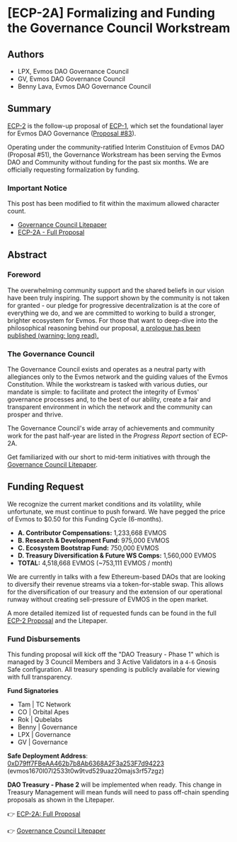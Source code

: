 # [ECP-2A] Formalizing and Funding the Governance Council Workstream

## Authors 

- LPX, Evmos DAO Governance Council
- GV, Evmos DAO Governance Council
- Benny Lava, Evmos DAO Governance Council

## Summary

[ECP-2](https://github.com/EvmosGov/proposals/blob/main/ECP/ECP-2A.md) is the follow-up proposal of [ECP-1](https://github.com/EvmosGov/proposals/blob/main/ECP/ECP-1.md), which set the foundational layer for Evmos DAO Governance ([Proposal #83](https://www.mintscan.io/evmos/proposals/83)).

Operating under the community-ratified Interim Constituion of Evmos DAO (Proposal #51), the Governance Workstream has been serving the Evmos DAO and Community without funding for the past six months. We are officially requesting formalization by funding.

### Important Notice

This post has been modified to fit within the maximum allowed character count. 

- [Governance Council Litepaper](https://evmos.community/litepaper)
- [ECP-2A - Full Proposal](https://github.com/EvmosGov/proposals/blob/main/ECP/ECP-2A.md)

## Abstract

### Foreword

The overwhelming community support and the shared beliefs in our vision have been truly inspiring. The support shown by the community is not taken for granted - our pledge for progressive decentralization is at the core of everything we do, and we are committed to working to build a stronger, brighter ecosystem for Evmos. For those that want to deep-dive into the philosophical reasoning behind our proposal, [a prologue has been published (warning: long read).](https://mirror.xyz/evmosdao.eth/rSZyD_MAO4zkA46lvqi-f9P5YfVBrnMsU3TShBWK-sY)

### The Governance Council 

The Governance Council exists and operates as a neutral party with allegiances only to the Evmos network and the guiding values of the Evmos Constitution. While the workstream is tasked with various duties, our mandate is simple: to facilitate and protect the integrity of Evmos' governance processes and, to the best of our ability, create a fair and transparent environment in which the network and the community can prosper and thrive.

The Governance Council's wide array of achievements and community work for the past half-year are listed in the *Progress Report* section of ECP-2A.

Get familiarized with our short to mid-term initiatives with through the [Governance Council Litepaper](https://evmos.community/litepaper).

## Funding Request

We recognize the current market conditions and its volatility, while unfortunate, we must continue to push forward. We have pegged the price of Evmos to $0.50 for this Funding Cycle (6-months).

- **A. Contributor Compensations:** 1,233,668 EVMOS
- **B. Research & Development Fund:** 975,000 EVMOS
- **C. Ecosystem Bootstrap Fund:** 750,000 EVMOS
- **D. Treasury Diversification & Future WS Comps:** 1,560,000 EVMOS
- **TOTAL:** 4,518,668 EVMOS (~753,111 EVMOS / month)

We are currently in talks with a few Ethereum-based DAOs that are looking to diversify their revenue streams via a token-for-stable swap. This allows for the diversification of our treasury and the extension of our operational runway without creating sell-pressure of EVMOS in the open market.

A more detailed itemized list of requested funds can be found in the full [ECP-2 Proposal](https://github.com/EvmosGov/proposals/blob/main/ECP/ECP-2A.md) and the Litepaper.

### Fund Disbursements

This funding proposal will kick off the "DAO Treasury - Phase 1" which is managed by 3 Council Members and 3 Active Validators in a `4-6` Gnosis Safe configuration. All treasury spending is publicly available for viewing with full transparency.

**Fund Signatories** 
- Tam | TC Network
- CO | Orbital Apes 
- Rok | Qubelabs 
- Benny | Governance
- LPX | Governance
- GV | Governance

**Safe Deployment Address**: [0xD79ff7FBeAA462b7b8Ab6368A2F3a253F7d94223](https://safe.evmos.org/evmos:0xD79ff7FBeAA462b7b8Ab6368A2F3a253F7d94223) (evmos1670l07l2533t0w9tvd529uaz20majs3rf57zgz)

**DAO Treasury - Phase 2** will be implemented when ready. This change in Treasury Management will mean funds will need to pass off-chain spending proposals as shown in the Litepaper.

👉 [ECP-2A: Full Proposal](https://github.com/EvmosGov/proposals/blob/main/ECP/ECP-2A.md)

👉 [Governance Council Litepaper](https://evmos.community/litepaper)
